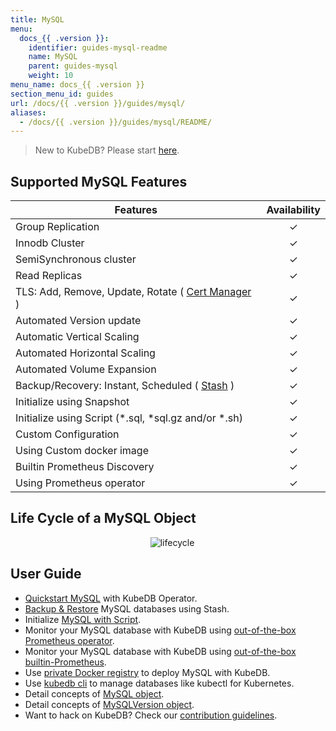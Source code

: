 ```yaml
---
title: MySQL
menu:
  docs_{{ .version }}:
    identifier: guides-mysql-readme
    name: MySQL
    parent: guides-mysql
    weight: 10
menu_name: docs_{{ .version }}
section_menu_id: guides
url: /docs/{{ .version }}/guides/mysql/
aliases:
  - /docs/{{ .version }}/guides/mysql/README/
---
```


> New to KubeDB? Please start [here](/docs/README.md).

## Supported MySQL Features

| Features                                                                           | Availability |
|------------------------------------------------------------------------------------|:------------:|
| Group Replication                                                                  |   &#10003;   |
| Innodb Cluster                                                                     |   &#10003;   |
| SemiSynchronous cluster                                                            |   &#10003;   |
| Read Replicas                                                                      |   &#10003;   |
| TLS: Add, Remove, Update, Rotate ( [Cert Manager](https://cert-manager.io/docs/) ) |   &#10003;   |
| Automated Version update                                                           |   &#10003;   |
| Automatic Vertical Scaling                                                         |   &#10003;   |
| Automated Horizontal Scaling                                                       |   &#10003;   |
| Automated Volume Expansion                                                         |   &#10003;   |
| Backup/Recovery: Instant, Scheduled ( [Stash](https://stash.run/) )                |   &#10003;   |
| Initialize using Snapshot                                                          |   &#10003;   |
| Initialize using Script (\*.sql, \*sql.gz and/or \*.sh)                            |   &#10003;   |
| Custom Configuration                                                               |   &#10003;   |
| Using Custom docker image                                                          |   &#10003;   |
| Builtin Prometheus Discovery                                                       |   &#10003;   |
| Using Prometheus operator                                                          |   &#10003;   |

## Life Cycle of a MySQL Object

<p align="center">
  <img alt="lifecycle"  src="/docs/images/mysql/mysql-lifecycle.png" >
</p>

## User Guide

- [Quickstart MySQL](/docs/guides/mysql/quickstart/index.md) with KubeDB Operator.
- [Backup & Restore](/docs/guides/mysql/backup/stash/overview/index.md) MySQL databases using Stash.
- Initialize [MySQL with Script](/docs/guides/mysql/initialization/index.md).
- Monitor your MySQL database with KubeDB using [out-of-the-box Prometheus operator](/docs/guides/mysql/monitoring/prometheus-operator/index.md).
- Monitor your MySQL database with KubeDB using [out-of-the-box builtin-Prometheus](/docs/guides/mysql/monitoring/builtin-prometheus/index.md).
- Use [private Docker registry](/docs/guides/mysql/private-registry/index.md) to deploy MySQL with KubeDB.
- Use [kubedb cli](/docs/guides/mysql/cli/index.md) to manage databases like kubectl for Kubernetes.
- Detail concepts of [MySQL object](/docs/guides/mysql/concepts/database/index.md).
- Detail concepts of [MySQLVersion object](/docs/guides/mysql/concepts/catalog/index.md).
- Want to hack on KubeDB? Check our [contribution guidelines](/docs/CONTRIBUTING.md).
